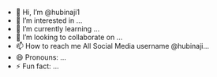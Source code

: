 - 👋 Hi, I’m @hubinaji1
- 👀 I’m interested in ...
- 🌱 I’m currently learning ...
- 💞️ I’m looking to collaborate on ...
- 📫 How to reach me All Social Media username @hubinaji...
- 😄 Pronouns: ...
- ⚡ Fun fact: ...

<!---
hubinaji1/hubinaji1 is a ✨ special ✨ repository because its `README.md` (this file) appears on your GitHub profile.
You can click the Preview link to take a look at your changes.
--->
